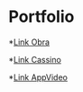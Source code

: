# Portfolio
*[Link Obra](BD/Obras/)

*[Link Cassino](DesenvolvimentoDeSistema/CassinoJokers/)

*[Link AppVideo](DevApp/AppVideo/)

